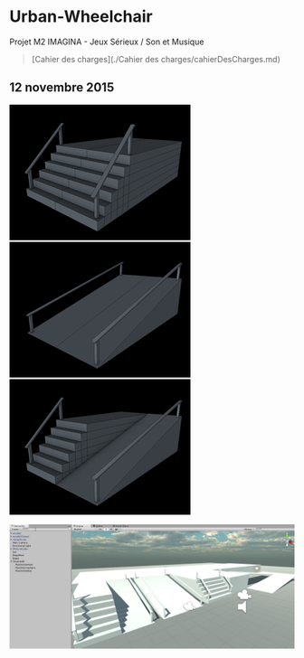 # Urban-Wheelchair
Projet M2 IMAGINA - Jeux Sérieux / Son et Musique

> [Cahier des charges](./Cahier des charges/cahierDesCharges.md)

## 12 novembre 2015

![escalierSimple](./pictures/escalier.png)
![rampeSimple](./pictures/rampeAcces.png)
![escalierRampe](./pictures/escalierRampe.png)

![unity](./pictures/2015-11-12_17-12-42.png)

